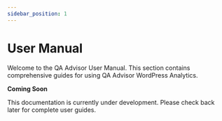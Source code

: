 ```yaml
---
sidebar_position: 1
---
```


# User Manual

Welcome to the QA Advisor User Manual. This section contains comprehensive guides for using QA Advisor WordPress Analytics.

**Coming Soon**

This documentation is currently under development. Please check back later for complete user guides.
